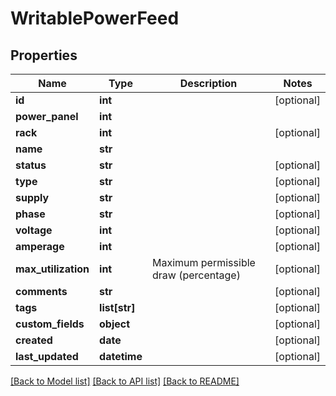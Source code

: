 # WritablePowerFeed

## Properties
Name | Type | Description | Notes
------------ | ------------- | ------------- | -------------
**id** | **int** |  | [optional] 
**power_panel** | **int** |  | 
**rack** | **int** |  | [optional] 
**name** | **str** |  | 
**status** | **str** |  | [optional] 
**type** | **str** |  | [optional] 
**supply** | **str** |  | [optional] 
**phase** | **str** |  | [optional] 
**voltage** | **int** |  | [optional] 
**amperage** | **int** |  | [optional] 
**max_utilization** | **int** | Maximum permissible draw (percentage) | [optional] 
**comments** | **str** |  | [optional] 
**tags** | **list[str]** |  | [optional] 
**custom_fields** | **object** |  | [optional] 
**created** | **date** |  | [optional] 
**last_updated** | **datetime** |  | [optional] 

[[Back to Model list]](../README.md#documentation-for-models) [[Back to API list]](../README.md#documentation-for-api-endpoints) [[Back to README]](../README.md)


